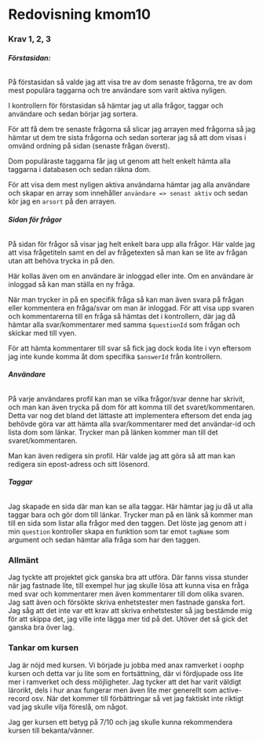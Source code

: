 ---
---
Redovisning kmom10
=========================

### **Krav 1, 2, 3**

###### **Förstasidan:**
På förstasidan så valde jag att visa tre av dom senaste frågorna, tre av dom mest populära taggarna och tre användare som varit aktiva nyligen.

I kontrollern för förstasidan så hämtar jag ut alla frågor, taggar och användare och sedan börjar jag sortera. 

För att få dem tre senaste frågorna så slicar jag arrayen med frågorna så jag hämtar ut dem tre sista frågorna och sedan sorterar jag så att dom visas i omvänd ordning på sidan (senaste frågan överst).

Dom populäraste taggarna får jag ut genom att helt enkelt hämta alla taggarna i databasen och sedan räkna dom.

För att visa dem mest nyligen aktiva användarna hämtar jag alla användare och skapar en array som innehåller `användare => senast aktiv` och sedan kör jag en `arsort` på den arrayen.

###### **Sidan för frågor**
På sidan för frågor så visar jag helt enkelt bara upp alla frågor. Här valde jag att visa frågetiteln samt en del av frågetexten så man kan se lite av frågan utan att behöva trycka in på den.

Här kollas även om en användare är inloggad eller inte. Om en användare är inloggad så kan man ställa en ny fråga.

När man trycker in på en specifik fråga så kan man även svara på frågan eller kommentera en fråga/svar om man är inloggad. För att visa upp svaren och kommentarerna till en fråga så hämtas det i kontrollern, där jag då hämtar alla svar/kommentarer med samma `$questionId` som frågan och skickar med till vyen.

För att hämta kommentarer till svar så fick jag dock koda lite i vyn eftersom jag inte kunde komma åt dom specifika `$answerId` från kontrollern.

###### **Användare**
På varje användares profil kan man se vilka frågor/svar denne har skrivit, och man kan även trycka på dom för att komma till det svaret/kommentaren. Detta var nog det bland det lättaste att implementera eftersom det enda jag behövde göra var att hämta alla svar/kommentarer med det användar-id och lista dom som länkar. Trycker man på länken kommer man till det svaret/kommentaren.

Man kan även redigera sin profil. Här valde jag att göra så att man kan redigera sin epost-adress och sitt lösenord.

###### **Taggar**
Jag skapade en sida där man kan se alla taggar. Här hämtar jag ju då ut alla taggar bara och gör dom till länkar. Trycker man på en länk så kommer man till en sida som listar alla frågor med den taggen. Det löste jag genom att i min `question` kontroller skapa en funktion som tar emot `tagName` som argument och sedan hämtar alla fråga som har den taggen.

### Allmänt
Jag tyckte att projektet gick ganska bra att utföra. Där fanns vissa stunder när jag fastnade lite, till exempel hur jag skulle lösa att kunna visa en fråga med svar och kommentarer men även kommentarer till dom olika svaren. Jag satt även och försökte skriva enhetstester men fastnade ganska fort. Jag såg att det inte var ett krav att skriva enhetstester så jag bestämde mig för att skippa det, jag ville inte lägga mer tid på det. Utöver det så gick det ganska bra över lag.

### Tankar om kursen
Jag är nöjd med kursen. Vi började ju jobba med anax ramverket i oophp kursen och detta var ju lite som en fortsättning, där vi fördjupade oss lite mer i ramverket och dess möjligheter. Jag tycker att det har varit väldigt lärorikt, dels i hur anax fungerar men även lite mer generellt som active-record osv. När det kommer till förbättringar så vet jag faktiskt inte riktigt vad jag skulle vilja föreslå, om något.

Jag ger kursen ett betyg på 7/10 och jag skulle kunna rekommendera kursen till bekanta/vänner.